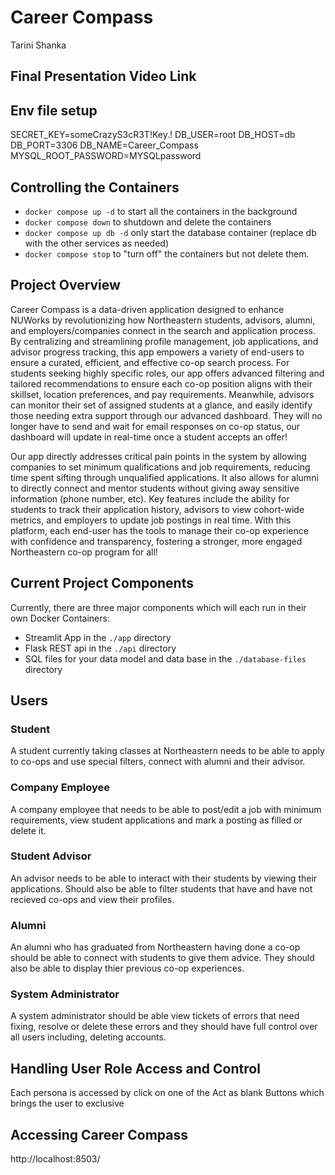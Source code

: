 # Career Compass 
Tarini Shanka

## Final Presentation Video Link 


## Env file setup
SECRET_KEY=someCrazyS3cR3T!Key.!
DB_USER=root
DB_HOST=db
DB_PORT=3306
DB_NAME=Career_Compass
MYSQL_ROOT_PASSWORD=MYSQLpassword

## Controlling the Containers

- `docker compose up -d` to start all the containers in the background
- `docker compose down` to shutdown and delete the containers
- `docker compose up db -d` only start the database container (replace db with the other services as needed)
- `docker compose stop` to "turn off" the containers but not delete them. 

## Project Overview 

Career Compass is a data-driven application designed to enhance NUWorks by revolutionizing how Northeastern students, advisors, alumni, and employers/companies connect in the search and application process. By centralizing and streamlining profile management, job applications, and advisor progress tracking, this app empowers a variety of end-users to ensure a curated, efficient, and effective co-op search process. For students seeking highly specific roles, our app offers advanced filtering and tailored recommendations to ensure each co-op position aligns with their skillset, location preferences, and pay requirements. Meanwhile, advisors can monitor their set of assigned students at a glance, and easily identify those needing extra support through our advanced dashboard. They will no longer have to send and wait for email responses on co-op status, our dashboard will update in real-time once a student accepts an offer!	 

Our app directly addresses critical pain points in the system by allowing companies to set minimum qualifications and job requirements, reducing time spent sifting through unqualified applications. It also allows for alumni to directly connect and mentor students without giving away sensitive information (phone number, etc). Key features include the ability for students to track their application history, advisors to view cohort-wide metrics, and employers to update job postings in real time. With this platform, each end-user has the tools to manage their co-op experience with confidence and transparency, fostering a stronger, more engaged Northeastern co-op program for all!

## Current Project Components

Currently, there are three major components which will each run in their own Docker Containers:

- Streamlit App in the `./app` directory
- Flask REST api in the `./api` directory
- SQL files for your data model and data base in the `./database-files` directory


## Users 

### Student 
A student currently taking classes at Northeastern needs to be able to apply to co-ops and use special filters, connect with alumni and their advisor. 
### Company Employee 
A company employee that needs to be able to post/edit a job with minimum requirements, view student applications and mark a posting as filled or delete it. 
### Student Advisor
An advisor needs to be able to interact with their students by viewing their applications. Should also be able to filter students that have and have not recieved co-ops and view their profiles. 
### Alumni 
An alumni who has graduated from Northeastern having done a co-op should be able to connect with students to give them advice. They should also be able to display thier previous co-op experiences. 
### System Administrator 
A system administrator should be able view tickets of errors that need fixing, resolve or delete these errors and they should have full control over all users including, deleting accounts. 

## Handling User Role Access and Control

Each persona is accessed by click on one of the Act as blank Buttons which brings the user to exclusive 

## Accessing Career Compass
http://localhost:8503/


 
